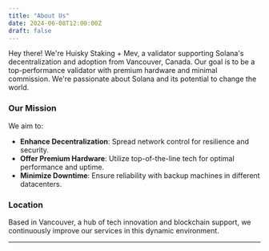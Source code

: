 ```yaml
---
title: "About Us"
date: 2024-06-08T12:00:00Z
draft: false
---
```


Hey there! We're Huisky Staking + Mev, a validator supporting Solana's decentralization and adoption from Vancouver, Canada. Our goal is to be a top-performance validator with premium hardware and minimal commission. We're passionate about Solana and its potential to change the world.

### Our Mission

We aim to:

- **Enhance Decentralization**: Spread network control for resilience and security.
- **Offer Premium Hardware**: Utilize top-of-the-line tech for optimal performance and uptime.
- **Minimize Downtime**: Ensure reliability with backup machines in different datacenters.

### Location

Based in Vancouver, a hub of tech innovation and blockchain support, we continuously improve our services in this dynamic environment.

---